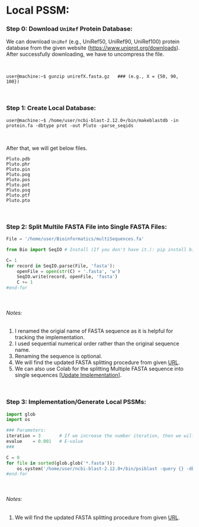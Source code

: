 
# Local PSSM:

### Step 0: Download `UniRef` Protein Database:

We can download `UniRef` (e.g., UniRef50, UniRef90, UniRef100) protein database from the given website (https://www.uniprot.org/downloads). After successfully downloading, we have to uncompress the file.

&nbsp;

```console
user@machine:~$ gunzip unirefX.fasta.gz   ### (e.g., X = {50, 90, 100})
```


&nbsp;
&nbsp;

### Step 1: Create Local Database:


```console
user@machine:~$ /home/user/ncbi-blast-2.12.0+/bin/makeblastdb -in protein.fa -dbtype prot -out Pluto -parse_seqids
```

&nbsp;

After that, we will get below files.
```
Pluto.pdb
Pluto.phr
Pluto.pin
Pluto.pog
Pluto.pos
Pluto.pot
Pluto.psq
Pluto.ptf
Pluto.pto
```

&nbsp;
&nbsp;

### Step 2: Split Multile FASTA File into Single FASTA Files:

```python
File = '/home/user/Bioinformatics/multiSequences.fa'

from Bio import SeqIO # Install (If you don't have it.): pip install biopython

C= 1
for record in SeqIO.parse(File, 'fasta'):
    openFile = open(str(C) + '.fasta', 'w')
    SeqIO.write(record, openFile, 'fasta')
    C += 1
#end-for
```

&nbsp;

###### Notes:
1. I renamed the origial name of FASTA sequence as it is helpful for tracking the implementation.
2. I used sequential numerical order rather than the original sequence name.
3. Renaming the sequence is optional.
4. We will find the updated FASTA splitting procedure from given [URL](https://github.com/mrzResearchArena/BLAST/blob/master/splitFASTA.py).
5. We can also use Colab for the splitting Multiple FASTA sequence into single sequences [[Update Implementation](https://github.com/mrzResearchArena/BLAST/blob/master/Split-FASTA-using-BioPython-Colab.ipynb)].

&nbsp;
&nbsp;


### Step 3: Implementation/Generate Local PSSMs:

```python
import glob
import os

### Parameters:
iteration = 3       # If we increase the number iteration, then we will get the good quality of PSSM.
evalue    = 0.001   # E-value
###

C = 0
for file in sorted(glob.glob('*.fasta')):
    os.system('/home/user/ncbi-blast-2.12.0+/bin/psiblast -query {} -db Pluto -num_iterations={} -evalue={} -out psiblastout.txt -out_ascii_pssm {}.pssm'.format(file, iteration, evalue, file))
#end-for
```

&nbsp;

###### Notes:
1. We will find the updated FASTA splitting procedure from given [URL](https://github.com/mrzResearchArena/BLAST/blob/master/local-PSSM.py).

